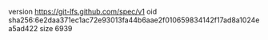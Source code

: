 version https://git-lfs.github.com/spec/v1
oid sha256:6e2daa371ec1ac72e93013fa44b6aae2f010659834142f17ad8a1024ea5ad422
size 6939
